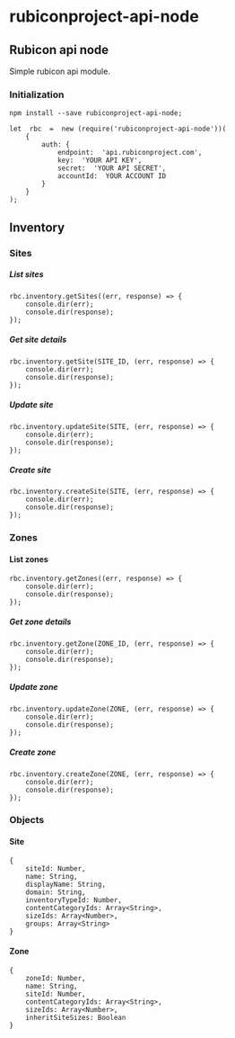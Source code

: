 # rubiconproject-api-node

## Rubicon api node
Simple rubicon api module.

### Initialization
	npm install --save rubiconproject-api-node;

    let  rbc  =  new (require('rubiconproject-api-node'))(
	    { 
		    auth: {
			    endpoint:  'api.rubiconproject.com',
			    key:  'YOUR API KEY',
			    secret:  'YOUR API SECRET',
			    accountId:  YOUR ACCOUNT ID
			}
		}
	);
	
## Inventory

### Sites

##### List sites
    rbc.inventory.getSites((err, response) => {
    	console.dir(err);
    	console.dir(response);
    });

##### Get site details
    rbc.inventory.getSite(SITE_ID, (err, response) => {
    	console.dir(err);
    	console.dir(response);
    });

##### Update site
    rbc.inventory.updateSite(SITE, (err, response) => {
    	console.dir(err);
    	console.dir(response);
    });
    
##### Create site
    rbc.inventory.createSite(SITE, (err, response) => {
    	console.dir(err);
    	console.dir(response);
    });

### Zones

#### List zones
    rbc.inventory.getZones((err, response) => {
    	console.dir(err);
    	console.dir(response);
    });

##### Get zone details
    rbc.inventory.getZone(ZONE_ID, (err, response) => {
    	console.dir(err);
    	console.dir(response);
    });

##### Update zone
    rbc.inventory.updateZone(ZONE, (err, response) => {
    	console.dir(err);
    	console.dir(response);
    });

##### Create zone
    rbc.inventory.createZone(ZONE, (err, response) => {
    	console.dir(err);
    	console.dir(response);
    });

### Objects
#### Site

    { 
    	siteId: Number,
    	name: String,
    	displayName: String,
    	domain: String,
    	inventoryTypeId: Number,
    	contentCategoryIds: Array<String>,
    	sizeIds: Array<Number>,
    	groups: Array<String>
    }

#### Zone

    {
        zoneId: Number,
        name: String,
    	siteId: Number,
        contentCategoryIds: Array<String>,
        sizeIds: Array<Number>,
        inheritSiteSizes: Boolean
    }

